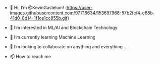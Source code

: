 - 👋 Hi, I’m @KevinGastelum!
(https://user-images.githubusercontent.com/97716634/153697968-57b2fef4-e88b-41d0-8d14-1f1ce1cc855b.gif)

- 👀 I’m interested in ML/AI and Blockchain Technology
- 🌱 I’m currently learning Machine Learning
- 💞️ I’m looking to collaborate on anything and everything ...
- 📫 How to reach me 

<!---
KevinGastelum/KevinGastelum is a ✨ special ✨ repository because its `README.md` (this file) appears on your GitHub profile.
You can click the Preview link to take a look at your changes.
--->
